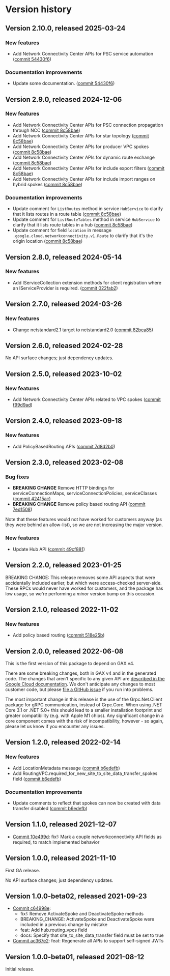 # Version history

## Version 2.10.0, released 2025-03-24

### New features

- Add Network Connectivity Center APIs for PSC service automation ([commit 54430f6](https://github.com/googleapis/google-cloud-dotnet/commit/54430f658a32f62adc8cc08135dbc76f5d5d67d1))

### Documentation improvements

- Update some documentation. ([commit 54430f6](https://github.com/googleapis/google-cloud-dotnet/commit/54430f658a32f62adc8cc08135dbc76f5d5d67d1))

## Version 2.9.0, released 2024-12-06

### New features

- Add Network Connectivity Center APIs for PSC connection propagation through NCC ([commit 8c58bae](https://github.com/googleapis/google-cloud-dotnet/commit/8c58bae15c531aee2eca291d27e713d0dd92c58c))
- Add Network Connectivity Center APIs for star topology ([commit 8c58bae](https://github.com/googleapis/google-cloud-dotnet/commit/8c58bae15c531aee2eca291d27e713d0dd92c58c))
- Add Network Connectivity Center APIs for producer VPC spokes ([commit 8c58bae](https://github.com/googleapis/google-cloud-dotnet/commit/8c58bae15c531aee2eca291d27e713d0dd92c58c))
- Add Network Connectivity Center APIs for dynamic route exchange ([commit 8c58bae](https://github.com/googleapis/google-cloud-dotnet/commit/8c58bae15c531aee2eca291d27e713d0dd92c58c))
- Add Network Connectivity Center APIs for include export filters ([commit 8c58bae](https://github.com/googleapis/google-cloud-dotnet/commit/8c58bae15c531aee2eca291d27e713d0dd92c58c))
- Add Network Connectivity Center APIs for include import ranges on hybrid spokes ([commit 8c58bae](https://github.com/googleapis/google-cloud-dotnet/commit/8c58bae15c531aee2eca291d27e713d0dd92c58c))

### Documentation improvements

- Update comment for `ListRoutes` method in service `HubService` to clarify that it lists routes in a route table ([commit 8c58bae](https://github.com/googleapis/google-cloud-dotnet/commit/8c58bae15c531aee2eca291d27e713d0dd92c58c))
- Update comment for `ListRouteTables` method in service `HubService` to clarify that it lists route tables in a hub ([commit 8c58bae](https://github.com/googleapis/google-cloud-dotnet/commit/8c58bae15c531aee2eca291d27e713d0dd92c58c))
- Update comment for field `location` in message `.google.cloud.networkconnectivity.v1.Route` to clarify that it's the origin location ([commit 8c58bae](https://github.com/googleapis/google-cloud-dotnet/commit/8c58bae15c531aee2eca291d27e713d0dd92c58c))

## Version 2.8.0, released 2024-05-14

### New features

- Add IServiceCollection extension methods for client registration where an IServiceProvider is required. ([commit 022fab2](https://github.com/googleapis/google-cloud-dotnet/commit/022fab203f28fb9c608972af7f8b83f571ae5694))

## Version 2.7.0, released 2024-03-26

### New features

- Change netstandard2.1 target to netstandard2.0 ([commit 82bea85](https://github.com/googleapis/google-cloud-dotnet/commit/82bea850661975b9750ac30753528cc9d2e05240))

## Version 2.6.0, released 2024-02-28

No API surface changes; just dependency updates.

## Version 2.5.0, released 2023-10-02

### New features

- Add Network Connectivity Center APIs related to VPC spokes ([commit f99d9ad](https://github.com/googleapis/google-cloud-dotnet/commit/f99d9ad52e49ae453e8b0007d6b2a2f6f6b85b31))

## Version 2.4.0, released 2023-09-18

### New features

- Add PolicyBasedRouting APIs ([commit 7d8d2b0](https://github.com/googleapis/google-cloud-dotnet/commit/7d8d2b0f58d91865588fd067a14e558e4db57b32))

## Version 2.3.0, released 2023-02-08

### Bug fixes

- **BREAKING CHANGE** Remove HTTP bindings for serviceConnectionMaps, serviceConnectionPolicies, serviceClasses ([commit 42415ac](https://github.com/googleapis/google-cloud-dotnet/commit/42415ac34613365778af5f8ec2cd68208e6b171f))
- **BREAKING CHANGE** Remove policy based routing API ([commit 7ed1508](https://github.com/googleapis/google-cloud-dotnet/commit/7ed15089ab0972c8b267f3249df1d0502ecdb335))

Note that these features would not have worked for customers anyway
(as they were behind an allow-list), so we are not increasing the
major version.

### New features

- Update Hub API ([commit 49cf881](https://github.com/googleapis/google-cloud-dotnet/commit/49cf881c481b0519656aaae9f9d85016d61d30bb))

## Version 2.2.0, released 2023-01-25

BREAKING CHANGE: This release removes some API aspects that were
accidentally included earlier, but which were access-checked
server-side. These RPCs would never have worked for customers, and
the package has low usage, so we're performing a *minor* version
bump on this occasion.
## Version 2.1.0, released 2022-11-02

### New features

- Add policy based routing ([commit 518e25b](https://github.com/googleapis/google-cloud-dotnet/commit/518e25be69cc8df4c04b5de0aca043818d50c795))

## Version 2.0.0, released 2022-06-08

This is the first version of this package to depend on GAX v4.

There are some breaking changes, both in GAX v4 and in the generated
code. The changes that aren't specific to any given API are [described in the Google Cloud
documentation](https://cloud.google.com/dotnet/docs/reference/help/breaking-gax4).
We don't anticipate any changes to most customer code, but please [file a
GitHub issue](https://github.com/googleapis/google-cloud-dotnet/issues/new/choose)
if you run into problems.

The most important change in this release is the use of the Grpc.Net.Client package
for gRPC communication, instead of Grpc.Core. When using .NET Core 3.1 or .NET 5.0+
this should lead to a smaller installation footprint and greater compatibility (e.g.
with Apple M1 chips). Any significant change in a core component comes with the risk
of incompatibility, however - so again, please let us know if you encounter any
issues.


## Version 1.2.0, released 2022-02-14

### New features

- Add LocationMetadata message ([commit b6edefb](https://github.com/googleapis/google-cloud-dotnet/commit/b6edefb793651dc0f1a07349852f381e56139b9a))
- Add RoutingVPC.required_for_new_site_to_site_data_transfer_spokes field ([commit b6edefb](https://github.com/googleapis/google-cloud-dotnet/commit/b6edefb793651dc0f1a07349852f381e56139b9a))

### Documentation improvements

- Update comments to reflect that spokes can now be created with data transfer disabled ([commit b6edefb](https://github.com/googleapis/google-cloud-dotnet/commit/b6edefb793651dc0f1a07349852f381e56139b9a))

## Version 1.1.0, released 2021-12-07

- [Commit 10e499d](https://github.com/googleapis/google-cloud-dotnet/commit/10e499d): fix!: Mark a couple networkconnectivity API fields as required, to match implemented behavior

## Version 1.0.0, released 2021-11-10

First GA release.

No API surface changes; just dependency updates.

## Version 1.0.0-beta02, released 2021-09-23

- [Commit c64998e](https://github.com/googleapis/google-cloud-dotnet/commit/c64998e):
  - fix!: Remove ActivateSpoke and DeactivateSpoke methods
  - BREAKING_CHANGE: ActivateSpoke and DeactivateSpoke were included in a previous change by mistake
  - feat: Add hub.routing_vpcs field
  - docs: Specify that site_to_site_data_transfer field must be set to true
- [Commit ac367e2](https://github.com/googleapis/google-cloud-dotnet/commit/ac367e2): feat: Regenerate all APIs to support self-signed JWTs

## Version 1.0.0-beta01, released 2021-08-12

Initial release.
